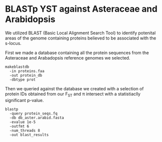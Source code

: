 # BLASTp YST against Asteraceae and Arabidopsis

We utilized BLAST (Basic Local Alignment Search Tool) to identify potenital areas of the genome containing proteins believed to be associated with the
s-locus. 

First we made a database containing all the protein sequences from the Asteraceae and Arabadopsis reference genomes we selected.
```
makeblastdb
  -in proteins.faa
  -out protein_db
  -dbtype prot
```
Then we queried against the database we created with a selection of protein IDs obtained from our F<sub>ST</sub> and π intersect with a statistiaclly
significant p-value.

```
blastp
  -query protein_seqs.fq
  -db db_aster.arabid.fasta
  -evalue 1e-5
  -outfmt 6
  -num_threads 8
  -out blast_results
```
